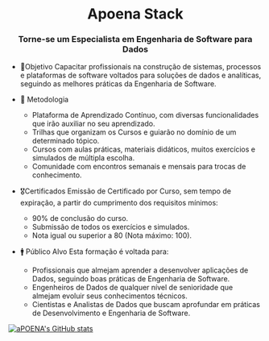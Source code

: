 <h1 align="center">Apoena Stack</h1>
<h3 align="center">Torne-se um Especialista em Engenharia de Software para Dados</h3>

- 🚩Objetivo
  Capacitar profissionais na construção de sistemas, processos e plataformas de software voltados para soluções de dados e analíticas, seguindo as melhores práticas da Engenharia de Software.

- 🧭 Metodologia
  - Plataforma de Aprendizado Contínuo, com diversas funcionalidades que irão auxiliar no seu aprendizado.
  - Trilhas que organizam os Cursos e guiarão no domínio de um determinado tópico.
  - Cursos com aulas práticas, materiais didáticos, muitos exercícios e simulados de múltipla escolha.
  - Comunidade com encontros semanais e mensais para trocas de conhecimento.
    
- 🎖️Certificados
  Emissão de Certificado por Curso, sem tempo de expiração, a partir do cumprimento dos requisitos mínimos:
  - 90% de conclusão do curso.
  - Submissão de todos os exercícios e simulados.
  - Nota igual ou superior a 80 (Nota máximo: 100).
    
- 🚹 Público Alvo
  Esta formação é voltada para:
  - Profissionais que almejam aprender a desenvolver aplicações de Dados, seguindo boas práticas de Engenharia de Software.
  - Engenheiros de Dados de qualquer nível de senioridade que almejam evoluir seus conhecimentos técnicos.
  - Cientistas e Analistas de Dados que buscam aprofundar em práticas de Desenvolvimento e Engenharia de Software.
 
[![aPOENA's GitHub stats](https://github-readme-stats.vercel.app/api?username=Apoena-Stack&show_icons=true&theme=radical)](https://github.com/anuraghazra/github-readme-stats)
